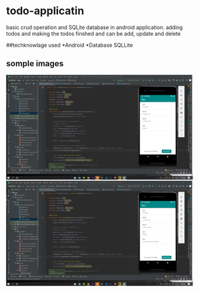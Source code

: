 # todo-applicatin
basic crud operation and SQLite database in android application.
adding todos and making the todos finshed and can be add, update and delete

##techknowlage used
  *Android
  *Database SQLLite

## somple images 
<img src="/images/Screenshot (258).png" width="800">
<img src="/images/Screenshot (259).png" width="800">
